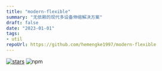 ```yaml
---
title: "modern-flexible"
summary: "无依赖的现代多设备伸缩解决方案"
draft: false
date: "2023-01-01"
tags:
- util
repoUrl: https://github.com/hemengke1997/modern-flexible
---
```


[![stars](https://img.shields.io/github/stars/hemengke1997/modern-flexible.svg?style=social&label=Stars)](https://github.com/hemengke1997/modern-flexible)
![npm](https://img.shields.io/npm/v/modern-flexible?labelColor=rgb(104%2C%20104%2C%20104)&color=rgb(20%20158%20202%2F%201))
